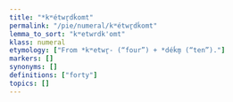 ```yaml
---
title: "*kʷétwr̥dḱomt"
permalink: "/pie/numeral/kʷétwr̥dḱomt"
lemma_to_sort: "kʷetwrdk'omt"
klass: numeral
etymology: ["From *kʷetwr̥- (“four”) +‎ *déḱm̥ (“ten”)."]
markers: []
synonyms: []
definitions: ["forty"]
topics: []
---
```

